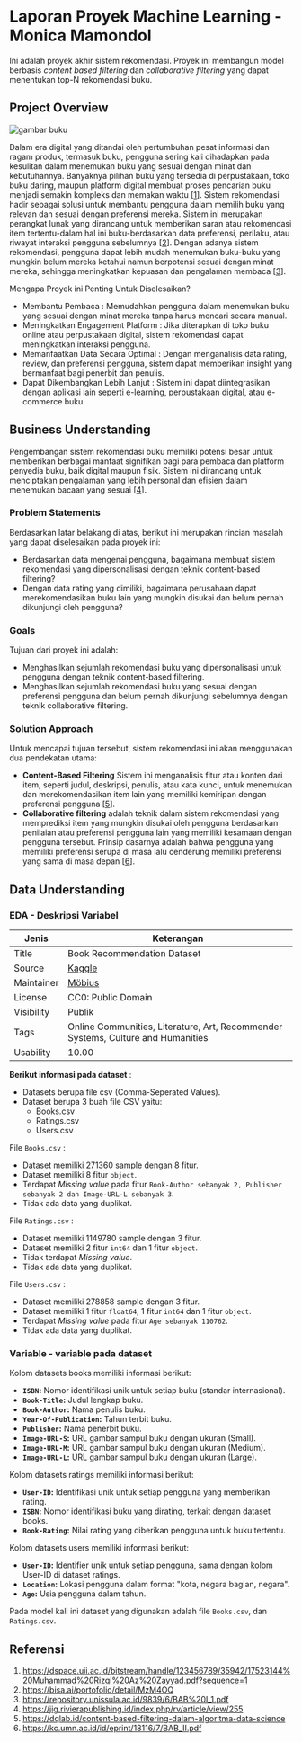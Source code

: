 # Laporan Proyek Machine Learning - Monica Mamondol
Ini adalah proyek akhir sistem rekomendasi. Proyek ini membangun model berbasis _content based filtering_ dan _collaborative filtering_ yang dapat menentukan top-N rekomendasi buku.
## Project Overview
![gambar buku](https://i.ibb.co.com/JWXCX65q/Screenshot-2025-05-02-130337.png)

Dalam era digital yang ditandai oleh pertumbuhan pesat informasi dan ragam produk, termasuk buku, pengguna sering kali dihadapkan pada kesulitan dalam menemukan buku yang sesuai dengan minat dan kebutuhannya. Banyaknya pilihan buku yang tersedia di perpustakaan, toko buku daring, maupun platform digital membuat proses pencarian buku menjadi semakin kompleks dan memakan waktu [[1](https://dspace.uii.ac.id/bitstream/handle/123456789/35942/17523144%20Muhammad%20Rizqi%20Az%20Zayyad.pdf?sequence=1)]. Sistem rekomendasi hadir sebagai solusi untuk membantu pengguna dalam memilih buku yang relevan dan sesuai dengan preferensi mereka. Sistem ini merupakan perangkat lunak yang dirancang untuk memberikan saran atau rekomendasi item tertentu-dalam hal ini buku-berdasarkan data preferensi, perilaku, atau riwayat interaksi pengguna sebelumnya [[2](https://bisa.ai/portofolio/detail/MzM4OQ)]. Dengan adanya sistem rekomendasi, pengguna dapat lebih mudah menemukan buku-buku yang mungkin belum mereka ketahui namun berpotensi sesuai dengan minat mereka, sehingga meningkatkan kepuasan dan pengalaman membaca [[3](https://repository.unissula.ac.id/9839/6/BAB%20I_1.pdf)].

Mengapa Proyek ini Penting Untuk Diselesaikan?

- Membantu Pembaca : Memudahkan pengguna dalam menemukan buku yang sesuai dengan minat mereka tanpa harus mencari secara manual.
- Meningkatkan Engagement Platform : Jika diterapkan di toko buku online atau perpustakaan digital, sistem rekomendasi dapat meningkatkan interaksi pengguna.
- Memanfaatkan Data Secara Optimal : Dengan menganalisis data rating, review, dan preferensi pengguna, sistem dapat memberikan insight yang bermanfaat bagi penerbit dan penulis.
- Dapat Dikembangkan Lebih Lanjut : Sistem ini dapat diintegrasikan dengan aplikasi lain seperti e-learning, perpustakaan digital, atau e-commerce buku.

## Business Understanding
Pengembangan sistem rekomendasi buku memiliki potensi besar untuk memberikan berbagai manfaat signifikan bagi para pembaca dan platform penyedia buku, baik digital maupun fisik. Sistem ini dirancang untuk menciptakan pengalaman yang lebih personal dan efisien dalam menemukan bacaan yang sesuai [[4](https://jig.rivierapublishing.id/index.php/rv/article/view/255)].

### Problem Statements
Berdasarkan latar belakang di atas, berikut ini merupakan rincian masalah yang dapat diselesaikan pada proyek ini:

- Berdasarkan data mengenai pengguna, bagaimana membuat sistem rekomendasi yang dipersonalisasi dengan teknik content-based filtering?  
- Dengan data rating yang dimiliki, bagaimana perusahaan dapat merekomendasikan buku lain yang mungkin disukai dan belum pernah dikunjungi oleh pengguna? 

### Goals
Tujuan dari proyek ini adalah:

- Menghasilkan sejumlah rekomendasi buku yang dipersonalisasi untuk pengguna dengan teknik content-based filtering.
- Menghasilkan sejumlah rekomendasi buku yang sesuai dengan preferensi pengguna dan belum pernah dikunjungi sebelumnya dengan teknik collaborative filtering.

### Solution Approach
Untuk mencapai tujuan tersebut, sistem rekomendasi ini akan menggunakan dua pendekatan utama:

- **Content-Based Filtering** Sistem ini menganalisis fitur atau konten dari item, seperti judul, deskripsi, penulis, atau kata kunci, untuk menemukan dan merekomendasikan item lain yang memiliki kemiripan dengan preferensi pengguna [[5](https://dqlab.id/content-based-filtering-dalam-algoritma-data-science)].
- **Collaborative filtering** adalah teknik dalam sistem rekomendasi yang memprediksi item yang mungkin disukai oleh pengguna berdasarkan penilaian atau preferensi pengguna lain yang memiliki kesamaan dengan pengguna tersebut. Prinsip dasarnya adalah bahwa pengguna yang memiliki preferensi serupa di masa lalu cenderung memiliki preferensi yang sama di masa depan [[6](https://kc.umn.ac.id/id/eprint/18116/7/BAB_II.pdf)]. 

## Data Understanding
### EDA - Deskripsi Variabel

| Jenis    | Keterangan                                                |
|----------|-----------------------------------------------------------|
| Title    | Book Recommendation Dataset                                      |
| Source   |[Kaggle](https://www.kaggle.com/datasets/arashnic/book-recommendation-dataset/data)                                                  |
| Maintainer | [Möbius](https://www.kaggle.com/arashnic)                                                   |
| License  | CC0: Public Domain      |
| Visibility | Publik                                                  |
| Tags     | Online Communities, Literature, Art, Recommender Systems, Culture and Humanities |
| Usability | 10.00                                                     |


**Berikut informasi pada dataset** :
 - Datasets berupa file csv (Comma-Seperated Values).
 - Dataset berupa 3 buah file CSV yaitu:
   * Books.csv
   * Ratings.csv
   * Users.csv

File `Books.csv` :

-  Dataset memiliki 271360 sample dengan 8 fitur.
 - Dataset memiliki 8 fitur `object`.
 - Terdapat *Missing value* pada fitur  `Book-Author sebanyak 2, Publisher sebanyak 2 dan Image-URL-L sebanyak 3`.
 - Tidak ada data yang duplikat.

File `Ratings.csv` :

- Dataset memiliki 1149780 sample dengan 3 fitur.
- Dataset memiliki 2 fitur `int64` dan 1 fitur `object`.
- Tidak terdapat *Missing value*.
- Tidak ada data yang duplikat.

File `Users.csv` :

- Dataset memiliki 278858 sample dengan 3 fitur.
- Dataset memiliki 1 fitur `float64`, 1 fitur `int64` dan 1 fitur `object`.
- Terdapat *Missing value* pada fitur `Age sebanyak 110762`.
- Tidak ada data yang duplikat. 

### Variable - variable pada dataset 

Kolom datasets books memiliki informasi berikut:
* **`ISBN`:** Nomor identifikasi unik untuk setiap buku (standar internasional).
* **`Book-Title`:** Judul lengkap buku.
* **`Book-Author`:** Nama penulis buku.
* **`Year-Of-Publication`:** Tahun terbit buku.
* **`Publisher`:** Nama penerbit buku.
* **`Image-URL-S`:** URL gambar sampul buku dengan ukuran (Small).
* **`Image-URL-M`:** URL gambar sampul buku dengan ukuran (Medium).
* **`Image-URL-L`:** URL gambar sampul buku dengan ukuran (Large).

Kolom datasets ratings memiliki informasi berikut:
* **`User-ID`:** Identifikasi unik untuk setiap pengguna yang memberikan rating.
* **`ISBN`:** Nomor identifikasi buku yang dirating, terkait dengan dataset books.
* **`Book-Rating`:** Nilai rating yang diberikan pengguna untuk buku tertentu.

Kolom datasets users memiliki informasi berikut:
* **`User-ID`:** Identifier unik untuk setiap pengguna, sama dengan kolom User-ID di dataset ratings.
* **`Location`:** Lokasi pengguna dalam format "kota, negara bagian, negara".
* **`Age`:** Usia pengguna dalam tahun.

Pada model kali ini dataset yang digunakan adalah file `Books.csv`, dan `Ratings.csv`.


## Referensi 
1. https://dspace.uii.ac.id/bitstream/handle/123456789/35942/17523144%20Muhammad%20Rizqi%20Az%20Zayyad.pdf?sequence=1
2. https://bisa.ai/portofolio/detail/MzM4OQ
3. https://repository.unissula.ac.id/9839/6/BAB%20I_1.pdf
4. https://jig.rivierapublishing.id/index.php/rv/article/view/255
5. https://dqlab.id/content-based-filtering-dalam-algoritma-data-science
6. https://kc.umn.ac.id/id/eprint/18116/7/BAB_II.pdf
